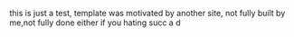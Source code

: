 
this is just a test, template was motivated by another site, not fully built by me,not fully done either
 if you hating succ a d
